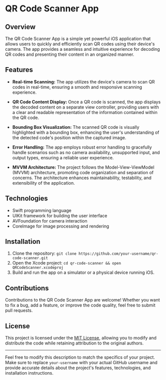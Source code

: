 # QR Code Scanner App

## Overview
The QR Code Scanner App is a simple yet powerful iOS application that allows users to quickly and efficiently scan QR codes using their device's camera. The app provides a seamless and intuitive experience for decoding QR codes and presenting their content in an organized manner.

## Features
- **Real-time Scanning:** The app utilizes the device's camera to scan QR codes in real-time, ensuring a smooth and responsive scanning experience.

- **QR Code Content Display:** Once a QR code is scanned, the app displays the decoded content on a separate view controller, providing users with a clear and readable representation of the information contained within the QR code.

- **Bounding Box Visualization:** The scanned QR code is visually highlighted with a bounding box, enhancing the user's understanding of the detected code's position within the captured image.

- **Error Handling:** The app employs robust error handling to gracefully handle scenarios such as no camera availability, unsupported input, and output types, ensuring a reliable user experience.

- **MVVM Architecture:** The project follows the Model-View-ViewModel (MVVM) architecture, promoting code organization and separation of concerns. The architecture enhances maintainability, testability, and extensibility of the application.

## Technologies
- Swift programming language
- UIKit framework for building the user interface
- AVFoundation for camera interaction
- CoreImage for image processing and rendering

## Installation
1. Clone the repository: `git clone https://github.com/your-username/qr-code-scanner.git`
2. Open the Xcode project: `cd qr-code-scanner && open QRCodeScanner.xcodeproj`
3. Build and run the app on a simulator or a physical device running iOS.

## Contributions
Contributions to the QR Code Scanner App are welcome! Whether you want to fix a bug, add a feature, or improve the code quality, feel free to submit pull requests.

## License
This project is licensed under the [MIT License](LICENSE), allowing you to modify and distribute the code while retaining attribution to the original authors.

---

Feel free to modify this description to match the specifics of your project. Make sure to replace `your-username` with your actual GitHub username and provide accurate details about the project's features, technologies, and installation instructions.
